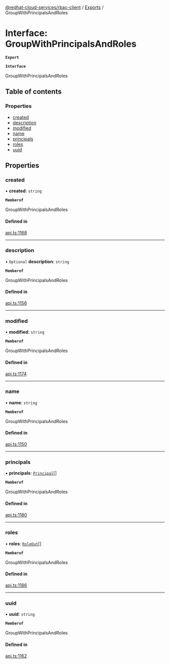 [@redhat-cloud-services/rbac-client](../README.md) / [Exports](../modules.md) / GroupWithPrincipalsAndRoles

# Interface: GroupWithPrincipalsAndRoles

**`Export`**

**`Interface`**

GroupWithPrincipalsAndRoles

## Table of contents

### Properties

- [created](GroupWithPrincipalsAndRoles.md#created)
- [description](GroupWithPrincipalsAndRoles.md#description)
- [modified](GroupWithPrincipalsAndRoles.md#modified)
- [name](GroupWithPrincipalsAndRoles.md#name)
- [principals](GroupWithPrincipalsAndRoles.md#principals)
- [roles](GroupWithPrincipalsAndRoles.md#roles)
- [uuid](GroupWithPrincipalsAndRoles.md#uuid)

## Properties

### created

• **created**: `string`

**`Memberof`**

GroupWithPrincipalsAndRoles

#### Defined in

[api.ts:1168](https://github.com/mkholjuraev/javascript-clients/blob/master/packages/rbac/api.ts#L1168)

___

### description

• `Optional` **description**: `string`

**`Memberof`**

GroupWithPrincipalsAndRoles

#### Defined in

[api.ts:1156](https://github.com/mkholjuraev/javascript-clients/blob/master/packages/rbac/api.ts#L1156)

___

### modified

• **modified**: `string`

**`Memberof`**

GroupWithPrincipalsAndRoles

#### Defined in

[api.ts:1174](https://github.com/mkholjuraev/javascript-clients/blob/master/packages/rbac/api.ts#L1174)

___

### name

• **name**: `string`

**`Memberof`**

GroupWithPrincipalsAndRoles

#### Defined in

[api.ts:1150](https://github.com/mkholjuraev/javascript-clients/blob/master/packages/rbac/api.ts#L1150)

___

### principals

• **principals**: [`Principal`](Principal.md)[]

**`Memberof`**

GroupWithPrincipalsAndRoles

#### Defined in

[api.ts:1180](https://github.com/mkholjuraev/javascript-clients/blob/master/packages/rbac/api.ts#L1180)

___

### roles

• **roles**: [`RoleOut`](RoleOut.md)[]

**`Memberof`**

GroupWithPrincipalsAndRoles

#### Defined in

[api.ts:1186](https://github.com/mkholjuraev/javascript-clients/blob/master/packages/rbac/api.ts#L1186)

___

### uuid

• **uuid**: `string`

**`Memberof`**

GroupWithPrincipalsAndRoles

#### Defined in

[api.ts:1162](https://github.com/mkholjuraev/javascript-clients/blob/master/packages/rbac/api.ts#L1162)
